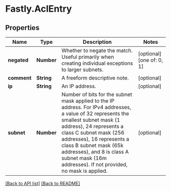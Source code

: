 # Fastly.AclEntry

## Properties

Name | Type | Description | Notes
------------ | ------------- | ------------- | -------------
**negated** | **Number** | Whether to negate the match. Useful primarily when creating individual exceptions to larger subnets. | [optional]  [one of: 0, 1]
**comment** | **String** | A freeform descriptive note. | [optional] 
**ip** | **String** | An IP address. | [optional] 
**subnet** | **Number** | Number of bits for the subnet mask applied to the IP address.  For IPv4 addresses, a value of 32 represents the smallest subnet mask (1 address), 24 represents a class C subnet mask (256 addresses), 16 represents a class B subnet mask (65k addresses),  and 8 is class A subnet mask (16m addresses). If not provided, no mask is applied. | [optional] 


[[Back to API list]](../../README.md#endpoints) [[Back to README]](../../README.md)
